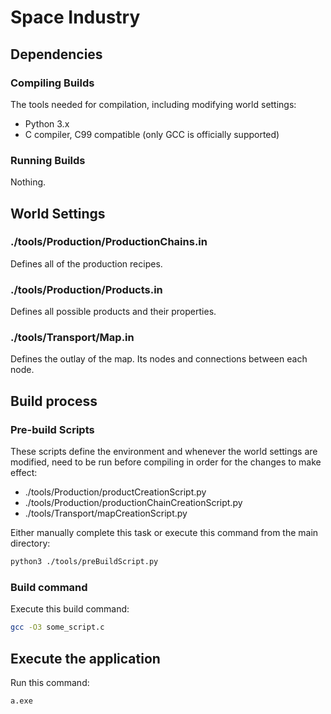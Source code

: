 # Space Industry

## Dependencies

### Compiling Builds
The tools needed for compilation, including modifying world settings:
* Python 3.x
* C compiler, C99 compatible (only GCC is officially supported)

### Running Builds
Nothing.

## World Settings
### ./tools/Production/ProductionChains.in
Defines all of the production recipes.

### ./tools/Production/Products.in
Defines all possible products and their properties.

### ./tools/Transport/Map.in
Defines the outlay of the map. Its nodes and connections between each node.

## Build process

### Pre-build Scripts
These scripts define the environment and whenever the world settings are modified, need to be run before compiling in order for the changes to make effect:
* ./tools/Production/productCreationScript.py
* ./tools/Production/productionChainCreationScript.py
* ./tools/Transport/mapCreationScript.py

Either manually complete this task or execute this command from the main directory:
```bash
python3 ./tools/preBuildScript.py
```

### Build command
Execute this build command:
```bash
gcc -O3 some_script.c
```

## Execute the application
Run this command:
```bash
a.exe
```
